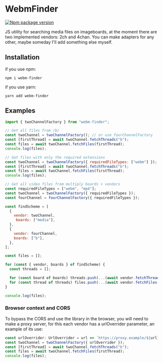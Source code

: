 # WebmFinder
[![Npm package version](https://badgen.net/npm/v/webm-finder)](https://npmjs.com/package/webm-finder)

JS utility for searching media files on imageboards, at the moment there are two implemented vendors: 2ch and 4chan. You can make adapters for any other, maybe someday I'll add something else myself.

## Installation
if you use npm: 

```npm i webm-finder```

if you use yarn:

```yarn add webm-finder```

## Examples

```javascript
import { twoChannelFactory } from "webm-finder";

// Get all files from /b/
const twoChannel = twoChannelFactory(); // or use fourChannelFactory
const [firstThread] = await twoChannel.fetchThreads("b");
const files = await twoChannel.fetchFiles(firstThread);
console.log(files);

// Get files with only the required extensions
const twoChannel = twoChannelFactory({ requiredFileTypes: ["webm"] }); // or use fourChannelFactory
const [firstThread] = await twoChannel.fetchThreads("b");
const files = await twoChannel.fetchFiles(firstThread);
console.log(files);

// Get all video files from multiply boards + vendors
const requiredFileTypes = ["webm", "mp4"];
const twoChannel = twoChannelFactory({ requiredFileTypes });
const fourChannel = fourChannelFactory({ requiredFileTypes });

const findScheme = [
  {
    vendor: twoChannel,
     boards: ["media"],
  },
  {
    vendor: fourChannel,
    boards: ["b"],
  },
];

const files = [];

for (const { vendor, boards } of findScheme) {
  const threads = [];

  for (const board of boards) threads.push(...(await vendor.fetchThreads(board)));
  for (const thread of threads) files.push(...(await vendor.fetchFiles(thread)));
}

console.log(files);
```

### Browser context and CORS

To bypass the CORS and use the library in the browser, you will need to make a proxy server, for this each vendor has a urlOverrider parameter, an example of its use:
```javascript
const urlOverrider: UrlOverrider = url => `https://proxy.example/${url}`;
const twoChannel = twoChannelFactory({ urlOverrider });
const [firstThread] = await twoChannel.fetchThreads("b");
const files = await twoChannel.fetchFiles(firstThread);
console.log(files);
```
